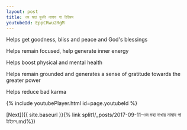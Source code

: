 ```yaml
---
layout: post
title: ওম মহা মুখটা নামায গা টাইমস
youtubeId: EppCRwu2RgM
---
```

 
 
Helps get goodness, bliss and peace and God's blessings
 
Helps remain focused, help generate inner energy 
 
Helps boost physical and mental health 
 
Helps remain grounded and generates a sense of gratitude towards the greater power 
 
Helps reduce bad karma
 
 
 
 


{% include youtubePlayer.html id=page.youtubeId %}
 
[Next]({{ site.baseurl }}{% link  split1/_posts/2017-09-11-ওম মহা নাখায় নামায গা টাইমস.md%})
 

